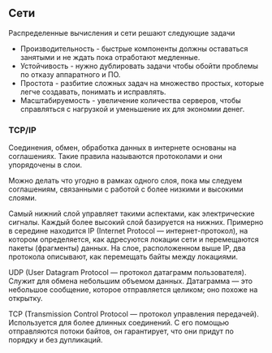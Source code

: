 ## Сети

Распределенные вычисления и сети решают следующие задачи
- Производительность - быстрые компоненты должны оставаться занятыми и не ждать пока отработают медленные.
- Устойчивость - нужно дублировать задачи чтобы обойти проблемы по отказу аппаратного и ПО.
- Простота - разбитие сложных задач на множество простых, которые легче создавать, понимать и исправлять.
- Масштабируемость - увеличение количества серверов, чтобы справляться с нагрузкой и уменьшение их для экономии денег.

### TCP/IP
Соединения, обмен, обработка данных в интернете основаны на соглашениях. Такие правила называются протоколами и они упорядочены в слои.

Можно делать что угодно в рамках одного слоя, пока мы следуем соглашениям, связанными с работой с более низкими и высокими слоями.

Самый нижний слой управляет такими аспектами, как электрические сигналы. Каждый более высокий слой базируется на нижних. Примерно в середине находится IP (Internet Protocol — интернет-протокол), на котором определяется, как  адресуются локации сети и перемещаются пакеты (фрагменты) данных. На слое, расположенном выше IP, два протокола описывают, как перемещать байты между локациями.

UDP (User Datagram Protocol — протокол датаграмм пользователя). Служит для обмена небольшим объемом данных. Датаграмма — это небольшое сообщение, которое отправляется целиком; оно похоже на открытку.

TCP (Transmission Control Protocol — протокол управления передачей). Используется для более длинных соединений. С его помощью отправляются потоки байтов, он гарантирует, что они придут по порядку и без дупликаций.


